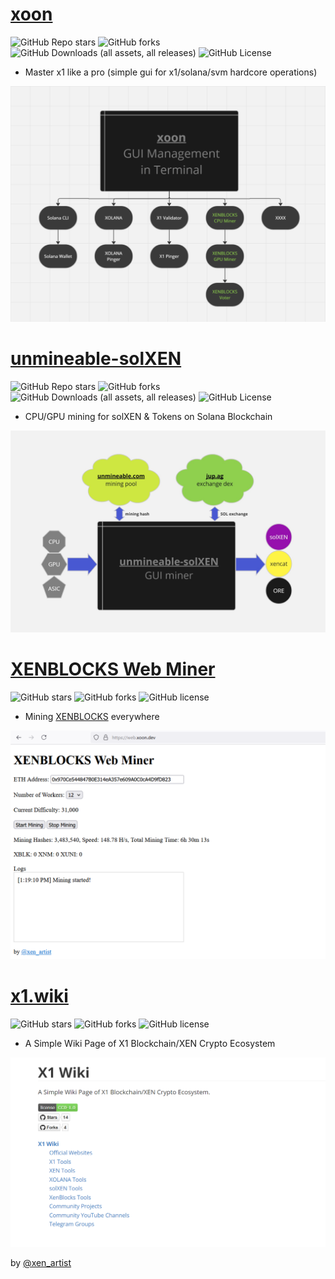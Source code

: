 
# [xoon](https://github.com/xenartist/xoon)

![GitHub Repo stars](https://img.shields.io/github/stars/xenartist/xoon?style=flat) ![GitHub forks](https://img.shields.io/github/forks/xenartist/xoon?style=flat) ![GitHub Downloads (all assets, all releases)](https://img.shields.io/github/downloads/xenartist/xoon/total?style=flat) ![GitHub License](https://img.shields.io/github/license/xenartist/xoon?style=flat)

* Master x1 like a pro (simple gui for x1/solana/svm hardcore operations)

![](img/xoon-flowchart.png)


# [unmineable-solXEN](https://github.com/xenartist/unmineable-solXEN)

![GitHub Repo stars](https://img.shields.io/github/stars/xenartist/unmineable-solXEN?style=flat) ![GitHub forks](https://img.shields.io/github/forks/xenartist/unmineable-solXEN?style=flat) ![GitHub Downloads (all assets, all releases)](https://img.shields.io/github/downloads/xenartist/unmineable-solXEN/total?style=flat) ![GitHub License](https://img.shields.io/github/license/xenartist/unmineable-solXEN?style=flat)

* CPU/GPU mining for solXEN & Tokens on Solana Blockchain

![](img/unmineable-solXEN-flowchart.jpg)


# [XENBLOCKS Web Miner](https://web.xoon.dev/)

![GitHub stars](https://img.shields.io/github/stars/xenartist/xenblocks-webminer?style=flat) ![GitHub forks](https://img.shields.io/github/forks/xenartist/xenblocks-webminer?style=flat) ![GitHub license](https://img.shields.io/github/license/xenartist/xenblocks-webminer?style=flat)

* Mining [XENBLOCKS](https://xenblocks.io) everywhere

![](img/xenblocks-webminer.png)


# [x1.wiki](https://x1.wiki/)

![GitHub stars](https://img.shields.io/github/stars/xenartist/x1-wiki?style=flat) ![GitHub forks](https://img.shields.io/github/forks/xenartist/x1-wiki?style=flat) ![GitHub license](https://img.shields.io/github/license/xenartist/x1-wiki?style=flat)

* A Simple Wiki Page of X1 Blockchain/XEN Crypto Ecosystem

![](img/x1-wiki.png)




by [@xen_artist](https://x.com/xen_artist)
